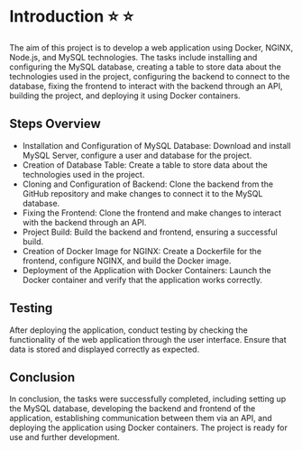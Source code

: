 
# Introduction :star: :star:  
The aim of this project is to develop a web application using Docker, NGINX, Node.js, and MySQL technologies. The tasks include installing and configuring the MySQL database, creating a table to store data about the technologies used in the project, configuring the backend to connect to the database, fixing the frontend to interact with the backend through an API, building the project, and deploying it using Docker containers.

## Steps Overview
- Installation and Configuration of MySQL Database: Download and install MySQL Server, configure a user and database for the project.
- Creation of Database Table: Create a table to store data about the technologies used in the project.
- Cloning and Configuration of Backend: Clone the backend from the GitHub repository and make changes to connect it to the MySQL database.
- Fixing the Frontend: Clone the frontend and make changes to interact with the backend through an API.
- Project Build: Build the backend and frontend, ensuring a successful build.
- Creation of Docker Image for NGINX: Create a Dockerfile for the frontend, configure NGINX, and build the Docker image.
- Deployment of the Application with Docker Containers: Launch the Docker container and verify that the application works correctly.

## Testing
After deploying the application, conduct testing by checking the functionality of the web application through the user interface. Ensure that data is stored and displayed correctly as expected.

## Conclusion
In conclusion, the tasks were successfully completed, including setting up the MySQL database, developing the backend and frontend of the application, establishing communication between them via an API, and deploying the application using Docker containers. The project is ready for use and further development.
